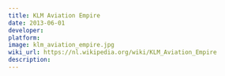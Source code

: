 ```yaml
---
title: KLM Aviation Empire
date: 2013-06-01
developer: 
platform: 
image: klm_aviation_empire.jpg
wiki_url: https://nl.wikipedia.org/wiki/KLM_Aviation_Empire
description: 
---
```

